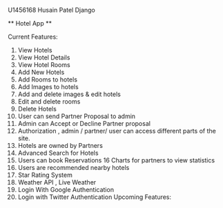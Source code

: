 U1456168
Husain Patel
Django

** Hotel App **

Current Features:

1. View Hotels
2. View Hotel Details
3. View Hotel Rooms
4. Add New Hotels
5. Add Rooms to hotels
6. Add Images to hotels
7. Add and delete images & edit hotels
8. Edit and delete rooms
9. Delete Hotels
10. User can send Partner Proposal to admin
11. Admin can Accept or Decline Partner proposal
12. Authorization , admin / partner/ user can access different parts of the site.
13. Hotels are owned by Partners
14. Advanced Search for Hotels
15. Users can book Reservations
16 Charts for partners to view statistics
17. Users are recommended nearby hotels
18. Star Rating System
19. Weather API , Live Weather
20. Login With Google Authentication
21. Login with Twitter Authentication
Upcoming Features:
